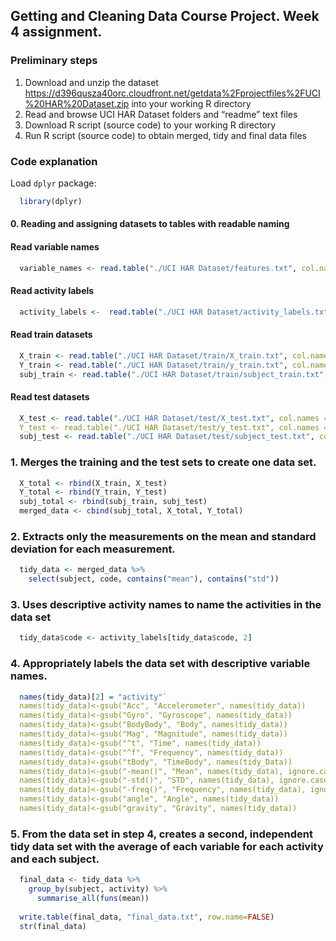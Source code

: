 ## Getting and Cleaning Data Course Project. Week 4 assignment.

### Preliminary steps

1.	Download and unzip the dataset https://d396qusza40orc.cloudfront.net/getdata%2Fprojectfiles%2FUCI%20HAR%20Dataset.zip into your working R directory
2.	Read and browse UCI HAR Dataset folders and “readme” text files
3.	Download R script (source code) to your working R directory
4.	Run R script (source code) to obtain merged, tidy and final data files

### Code explanation
Load `dplyr` package:
```R
  library(dplyr)
```
#### 0. Reading and assigning datasets to tables with readable naming
#### Read variable names
```R
  variable_names <- read.table("./UCI HAR Dataset/features.txt", col.names = c("n","functions"))
```
#### Read activity labels
```R
  activity_labels <-  read.table("./UCI HAR Dataset/activity_labels.txt", col.names = c("code", "activity"))
```
#### Read train datasets
```R
  X_train <- read.table("./UCI HAR Dataset/train/X_train.txt", col.names = variable_names$functions)
  Y_train <- read.table("./UCI HAR Dataset/train/y_train.txt", col.names = "code")
  subj_train <- read.table("./UCI HAR Dataset/train/subject_train.txt", col.names = "subject")
```
#### Read test datasets
```R
  X_test <- read.table("./UCI HAR Dataset/test/X_test.txt", col.names = variable_names$functions)`
  Y_test <- read.table("./UCI HAR Dataset/test/y_test.txt", col.names = "code")`
  subj_test <- read.table("./UCI HAR Dataset/test/subject_test.txt", col.names = "subject")
```

### 1. Merges the training and the test sets to create one data set.
```R
  X_total <- rbind(X_train, X_test)
  Y_total <- rbind(Y_train, Y_test)
  subj_total <- rbind(subj_train, subj_test)
  merged_data <- cbind(subj_total, X_total, Y_total)
```

### 2. Extracts only the measurements on the mean and standard deviation for each measurement.
```R
  tidy_data <- merged_data %>%
    select(subject, code, contains("mean"), contains("std"))
```

### 3. Uses descriptive activity names to name the activities in the data set
```R
  tidy_data$code <- activity_labels[tidy_data$code, 2]
```

### 4. Appropriately labels the data set with descriptive variable names.
```R
  names(tidy_data)[2] = "activity"`
  names(tidy_data)<-gsub("Acc", "Accelerometer", names(tidy_data))
  names(tidy_data)<-gsub("Gyro", "Gyroscope", names(tidy_data))
  names(tidy_data)<-gsub("BodyBody", "Body", names(tidy_data))
  names(tidy_data)<-gsub("Mag", "Magnitude", names(tidy_data))
  names(tidy_data)<-gsub("^t", "Time", names(tidy_data))
  names(tidy_data)<-gsub("^f", "Frequency", names(tidy_data))
  names(tidy_data)<-gsub("tBody", "TimeBody", names(tidy_Data))
  names(tidy_data)<-gsub("-mean()", "Mean", names(tidy_data), ignore.case = TRUE)
  names(tidy_data)<-gsub("-std()", "STD", names(tidy_data), ignore.case = TRUE)
  names(tidy_data)<-gsub("-freq()", "Frequency", names(tidy_data), ignore.case = TRUE)
  names(tidy_data)<-gsub("angle", "Angle", names(tidy_data))
  names(tidy_data)<-gsub("gravity", "Gravity", names(tidy_data))
```

### 5. From the data set in step 4, creates a second, independent tidy data set with the average of each variable for each activity and each subject.
```R
  final_data <- tidy_data %>%
    group_by(subject, activity) %>%
      summarise_all(funs(mean))
  
  write.table(final_data, "final_data.txt", row.name=FALSE)
  str(final_data)
```
